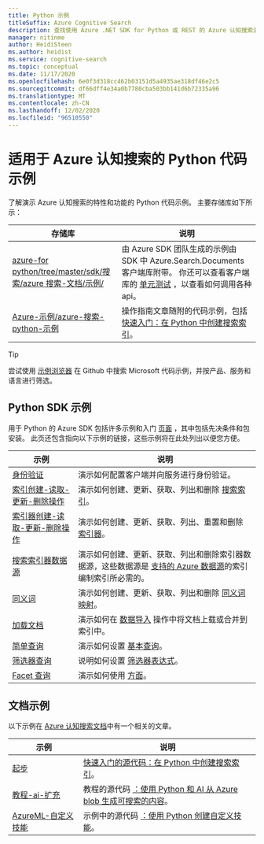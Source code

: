 ```yaml
---
title: Python 示例
titleSuffix: Azure Cognitive Search
description: 查找使用 Azure .NET SDK for Python 或 REST 的 Azure 认知搜索演示 Python 代码示例。
manager: nitinme
author: HeidiSteen
ms.author: heidist
ms.service: cognitive-search
ms.topic: conceptual
ms.date: 11/17/2020
ms.openlocfilehash: 6e0f3d318cc462b03151d5a4935ae318df46e2c5
ms.sourcegitcommit: df66dff4e34a0b7780cba503bb141d6b72335a96
ms.translationtype: MT
ms.contentlocale: zh-CN
ms.lasthandoff: 12/02/2020
ms.locfileid: "96510550"
---
```

# <a name="python-code-samples-for-azure-cognitive-search"></a>适用于 Azure 认知搜索的 Python 代码示例

了解演示 Azure 认知搜索的特性和功能的 Python 代码示例。 主要存储库如下所示：

| 存储库 | 说明 |
|------------|-------------|
| [azure-for python/tree/master/sdk/搜索/azure 搜索-文档/示例/](https://github.com/Azure/azure-sdk-for-python/tree/master/sdk/search/azure-search-documents/samples) | 由 Azure SDK 团队生成的示例由 SDK 中 Azure.Search.Documents 客户端库附带。 你还可以查看客户端库的 [单元测试](https://github.com/Azure/azure-sdk-for-python/tree/master/sdk/search/azure-search-documents/tests) ，以查看如何调用各种 api。 |
| [Azure-示例/azure-搜索-python-示例](https://github.com/Azure-Samples/azure-search-python-samples) | 操作指南文章随附的代码示例，包括 [快速入门：在 Python 中创建搜索索引](search-get-started-python.md)。|

> [!Tip]
> 尝试使用 [示例浏览器](/samples/browse/?languages=python&products=azure-cognitive-search) 在 Github 中搜索 Microsoft 代码示例，并按产品、服务和语言进行筛选。

## <a name="python-sdk-samples"></a>Python SDK 示例

用于 Python 的 Azure SDK 包括许多示例和入门 [页面](https://github.com/Azure/azure-sdk-for-python/tree/master/sdk/search/azure-search-documents/samples) ，其中包括先决条件和包安装。 此页还包含指向以下示例的链接，这些示例将在此处列出以便您方便。

| 示例 | 说明 |
|---------|-------------|
| [身份验证](https://github.com/Azure/azure-sdk-for-python/blob/master/sdk/search/azure-search-documents/samples/sample_authentication.py) | 演示如何配置客户端并向服务进行身份验证。 | 
| [索引创建-读取-更新-删除操作](https://github.com/Azure/azure-sdk-for-python/blob/master/sdk/search/azure-search-documents/samples/sample_index_crud_operations.py) | 演示如何创建、更新、获取、列出和删除 [搜索索引](search-what-is-an-index.md)。 |
| [索引器创建-读取-更新-删除操作](https://github.com/Azure/azure-sdk-for-python/blob/master/sdk/search/azure-search-documents/samples/sample_indexers_operations.py) | 演示如何创建、更新、获取、列出、重置和删除 [索引器](search-indexer-overview.md)。 |
| [搜索索引器数据源](https://github.com/Azure/azure-sdk-for-python/blob/master/sdk/search/azure-search-documents/samples/sample_indexer_datasource_skillset.py) | 演示如何创建、更新、获取、列出和删除索引器数据源，这些数据源是 [支持的 Azure 数据源](search-indexer-overview.md#supported-data-sources)的索引编制索引所必需的。 |
| [同义词](https://github.com/Azure/azure-sdk-for-python/blob/master/sdk/search/azure-search-documents/samples/sample_synonym_map_operations.py) | 演示如何创建、更新、获取、列出和删除 [同义词映射](search-synonyms.md)。  |
| [加载文档](https://github.com/Azure/azure-sdk-for-python/blob/master/sdk/search/azure-search-documents/samples/sample_crud_operations.py) | 演示如何在 [数据导入](search-what-is-data-import.md) 操作中将文档上载或合并到索引中。 |
| [简单查询](https://github.com/Azure/azure-sdk-for-python/blob/master/sdk/search/azure-search-documents/samples/sample_simple_query.py) | 演示如何设置 [基本查询](search-query-overview.md)。 |
| [筛选器查询](https://github.com/Azure/azure-sdk-for-python/blob/master/sdk/search/azure-search-documents/samples/sample_filter_query.py) | 说明如何设置 [筛选器表达式](search-filters.md)。 |
| [Facet 查询](https://github.com/Azure/azure-sdk-for-python/blob/master/sdk/search/azure-search-documents/samples/sample_facet_query.py) | 演示如何使用 [方面](search-filters-facets.md)。 |

## <a name="documentation-samples"></a>文档示例

以下示例在 [Azure 认知搜索文档](./index.yml)中有一个相关的文章。

| 示例 | 说明 | 
|---------|-------------|
| [起步](https://github.com/Azure-Samples/azure-search-python-samples/tree/master/Quickstart) | [快速入门的源代码：在 Python 中创建搜索索引](search-get-started-python.md)。  |
| [教程-ai-扩充](https://github.com/Azure-Samples/azure-search-python-samples/tree/master/Tutorial-AI-Enrichment)  | 教程的源代码 [：使用 Python 和 AI 从 Azure blob 生成可搜索的内容](cognitive-search-tutorial-blob-python.md)。  |
| [AzureML-自定义技能](https://github.com/Azure-Samples/azure-search-python-samples/tree/master/AzureML-Custom-Skill)  | 示例中的源代码 [：使用 Python 创建自定义技能](cognitive-search-custom-skill-python.md)。  |